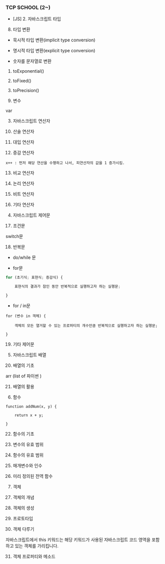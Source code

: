 
### TCP SCHOOL (2~)

- [JS] 2. 자바스크립트 타입

 
 8) 타입 변환


- 묵시적 타입 변환(implicit type conversion)

- 명시적 타입 변환(explicit type conversion)

- 숫자를 문자열로 변환

1. toExponential()

2. toFixed()

3. toPrecision()

 
 9) 변수

var

3. 자바스크립트 연산자

10) 산술 연산자

11) 대입 연산자

12) 증감 연산자

```
x++ : 먼저 해당 연산을 수행하고 나서, 피연산자의 값을 1 증가시킴.
```

13) 비교 연산자

14) 논리 연산자

15) 비트 연산자

16) 기타 연산자

4. 자바스크립트 제어문

17) 조건문

switch문

18) 반복문

- do/while 문

- for문

```js
for (초기식; 표현식; 증감식) {

    표현식의 결과가 참인 동안 반복적으로 실행하고자 하는 실행문;

}
```

- for / in문

```
for (변수 in 객체) {

    객체의 모든 열거할 수 있는 프로퍼티의 개수만큼 반복적으로 실행하고자 하는 실행문;

}
```

19) 기타 제어문

5. 자바스크립트 배열

20) 배열의 기초

arr (list of 파이썬 )

21) 배열의 활용

6. 함수

```
function addNum(x, y) {

    return x + y;

}
```

22) 함수의 기초

23) 변수의 유효 범위

24) 함수의 유효 범위

25) 매개변수와 인수

26) 미리 정의된 전역 함수

7. 객체

27) 객체의 개념

28) 객체의 생성

29) 프로토타입

30) 객체 다루기

자바스크립트에서 this 키워드는 해당 키워드가 사용된 자바스크립트 코드 영역을 포함하고 있는 객체를 가리킵니다.

31) 객체 프로퍼티와 메소드